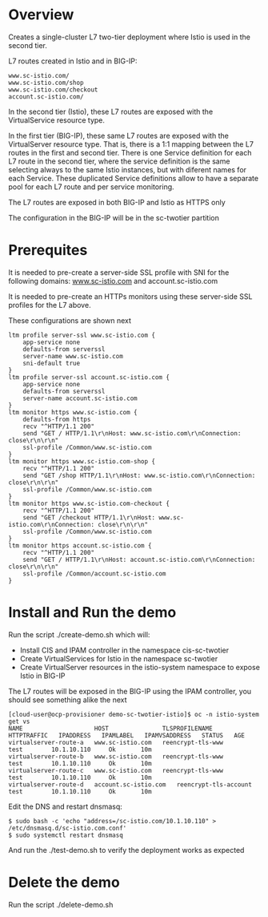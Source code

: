 # Overview

Creates a single-cluster L7 two-tier deployment where Istio is used in the second tier. 

L7 routes created in Istio and in BIG-IP:

```
www.sc-istio.com/
www.sc-istio.com/shop
www.sc-istio.com/checkout
account.sc-istio.com/
```

In the second tier (Istio), these L7 routes are exposed with the VirtualService resource type.

In the first tier (BIG-IP), these same L7 routes are exposed with the VirtualServer resource type. That is, there is a 1:1 mapping between the L7 routes in the first and second tier. There is one Service definition for each L7 route in the second tier, where the service definition is the same selecting always to the same Istio instances, but with diferent names for each Service. These duplicated Service definitions allow to have a separate pool for each L7 route and per service monitoring.

The L7 routes are exposed in both BIG-IP and Istio as HTTPS only

The configuration in the BIG-IP will be in the sc-twotier partition

# Prerequites

It is needed to pre-create a server-side SSL profile with SNI for the following domains: www.sc-istio.com and account.sc-istio.com

It is needed to pre-create an HTTPs monitors using these server-side SSL profiles for the L7 above.

These configurations are shown next

```
ltm profile server-ssl www.sc-istio.com {
    app-service none
    defaults-from serverssl
    server-name www.sc-istio.com
    sni-default true
}
ltm profile server-ssl account.sc-istio.com {
    app-service none
    defaults-from serverssl
    server-name account.sc-istio.com
}
ltm monitor https www.sc-istio.com {
    defaults-from https
    recv "^HTTP/1.1 200"
    send "GET / HTTP/1.1\r\nHost: www.sc-istio.com\r\nConnection: close\r\n\r\n"
    ssl-profile /Common/www.sc-istio.com
}
ltm monitor https www.sc-istio.com-shop {
    recv "^HTTP/1.1 200"
    send "GET /shop HTTP/1.1\r\nHost: www.sc-istio.com\r\nConnection: close\r\n\r\n"
    ssl-profile /Common/www.sc-istio.com
}
ltm monitor https www.sc-istio.com-checkout {
    recv "^HTTP/1.1 200"
    send "GET /checkout HTTP/1.1\r\nHost: www.sc-istio.com\r\nConnection: close\r\n\r\n"
    ssl-profile /Common/www.sc-istio.com
}
ltm monitor https account.sc-istio.com {
    recv "^HTTP/1.1 200"
    send "GET / HTTP/1.1\r\nHost: account.sc-istio.com\r\nConnection: close\r\n\r\n"
    ssl-profile /Common/account.sc-istio.com
}
```

# Install and Run the demo

Run the script ./create-demo.sh which will:

- Install CIS and IPAM controller in the namespace cis-sc-twotier
- Create VirtualServices for Istio in the namespace sc-twotier
- Create VirtualServer resources in the istio-system namespace to expose Istio in BIG-IP

The L7 routes will be exposed in the BIG-IP using the IPAM controller, you should see something alike the next

```
[cloud-user@ocp-provisioner demo-sc-twotier-istio]$ oc -n istio-system get vs
NAME                    HOST               TLSPROFILENAME      HTTPTRAFFIC   IPADDRESS   IPAMLABEL   IPAMVSADDRESS   STATUS   AGE
virtualserver-route-a   www.sc-istio.com   reencrypt-tls-www                             test        10.1.10.110     Ok       10m
virtualserver-route-b   www.sc-istio.com   reencrypt-tls-www                             test        10.1.10.110     Ok       10m
virtualserver-route-c   www.sc-istio.com   reencrypt-tls-www                             test        10.1.10.110     Ok       10m
virtualserver-route-d   account.sc-istio.com   reencrypt-tls-account                             test        10.1.10.110     Ok       10m
```

Edit the DNS and restart dnsmasq:

```
$ sudo bash -c 'echo "address=/sc-istio.com/10.1.10.110" > /etc/dnsmasq.d/sc-istio.com.conf'
$ sudo systemctl restart dnsmasq
```

And run the ./test-demo.sh to verify the deployment works as expected

# Delete the demo

Run the script ./delete-demo.sh


